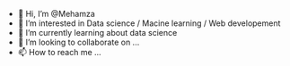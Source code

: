 - 👋 Hi, I’m @Mehamza
- 👀 I’m interested in Data science / Macine learning / Web developement 
- 🌱 I’m currently learning about data science 
- 💞️ I’m looking to collaborate on ...
- 📫 How to reach me ...

<!---
Mehamza/Mehamza is a ✨ special ✨ repository because its `README.md` (this file) appears on your GitHub profile.
You can click the Preview link to take a look at your changes.
--->

